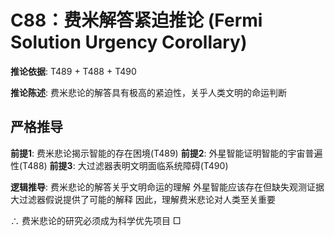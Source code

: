 # C88：费米解答紧迫推论 (Fermi Solution Urgency Corollary)

**推论依据**: T489 + T488 + T490

**推论陈述**: 费米悲论的解答具有极高的紧迫性，关乎人类文明的命运判断

## 严格推导

**前提1**: 费米悲论揭示智能的存在困境(T489)
**前提2**: 外星智能证明智能的宇宙普遍性(T488)
**前提3**: 大过滤器表明文明面临系统障碍(T490)

**逻辑推导**:
费米悲论的解答关乎文明命运的理解
外星智能应该存在但缺失观测证据
大过滤器假说提供了可能的解释
因此，理解费米悲论对人类至关重要

∴ 费米悲论的研究必须成为科学优先项目 □